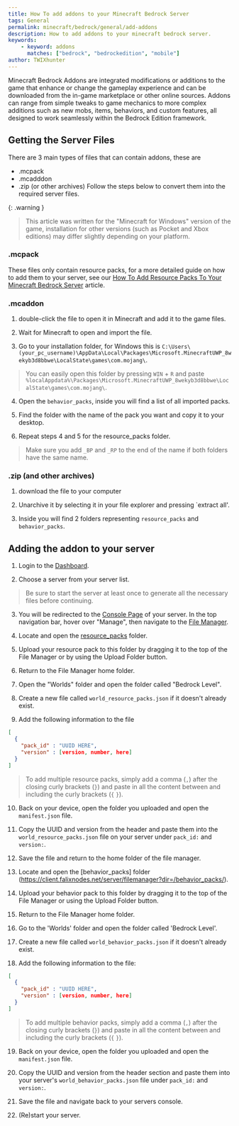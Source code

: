 ```yaml
---
title: How To add addons to your Minecraft Bedrock Server
tags: General
permalink: minecraft/bedrock/general/add-addons
description: How to add addons to your minecraft bedrock server.
keywords:
    - keyword: addons
      matches: ["bedrock", "bedrockedition", "mobile"]
author: TWIXhunter
---
```


Minecraft Bedrock Addons are integrated modifications or additions to the game that enhance or change the gameplay experience and can be downloaded from the in-game marketplace or other online sources. Addons can range from simple tweaks to game mechanics to more complex additions such as new mobs, items, behaviors, and custom features, all designed to work seamlessly within the Bedrock Edition framework.



## Getting the Server Files
There are 3 main types of files that can contain addons, these are
 - .mcpack
 - .mcadddon
 - .zip (or other archives)
Follow the steps below to convert them into the required server files.

{: .warning }
> This article was written for the "Minecraft for Windows" version of the game, installation for other versions (such as Pocket and Xbox editions) may differ slightly depending on your platform.

### .mcpack
These files only contain resource packs, for a more detailed guide on how to add them to your server, see our [How To Add Resource Packs To Your Minecraft Bedrock Server](https://kb.falixnodes.net/minecraft/bedrock/configuration/resource-pack) article.

### .mcaddon

1. double-click the file to open it in Minecraft and add it to the game files.

2. Wait for Minecraft to open and import the file.

3. Go to your installation folder, for Windows this is `C:\Users\(your_pc_username)\AppData\Local\Packages\Microsoft.MinecraftUWP_8wekyb3d8bbwe\LocalState\games\com.mojang\`.

> You can easily open this folder by pressing `WIN` + `R` and paste `%localAppdata%\Packages\Microsoft.MinecraftUWP_8wekyb3d8bbwe\LocalState\games\com.mojang\`.

4. Open the `behavior_packs`, inside you will find a list of all imported packs.

5. Find the folder with the name of the pack you want and copy it to your desktop.

6. Repeat steps 4 and 5 for the resource_packs folder.
> Make sure you add `_BP` and `_RP` to the end of the name if both folders have the same name.


### .zip (and other archives)

1. download the file to your computer

2. Unarchive it by selecting it in your file explorer and pressing `extract all'.

3. Inside you will find 2 folders representing `resource_packs` and `behavior_packs`.


## Adding the addon to your server

1. Login to the [Dashboard](https://client.falixnodes.net/).

2. Choose a server from your server list.
> Be sure to start the server at least once to generate all the necessary files before continuing.

3. You will be redirected to the [Console Page](https://client.falixnodes.net/server/console) of your server. In the top navigation bar, hover over "Manage", then navigate to the [File Manager](https://client.falixnodes.net/server/filemanager).

4. Locate and open the [resource_packs](https://client.falixnodes.net/server/filemanager?dir=/resource_packs/) folder.

5. Upload your resource pack to this folder by dragging it to the top of the File Manager or by using the Upload Folder button.

6. Return to the File Manager home folder.

7. Open the "Worlds" folder and open the folder called "Bedrock Level".

8. Create a new file called `world_resource_packs.json` if it doesn't already exist.

9. Add the following information to the file
```json
[
  {
    "pack_id" : "UUID HERE",
    "version" : [version, number, here]
  }
]
```
 > To add multiple resource packs, simply add a comma (`,`) after the closing curly brackets (`}`) and paste in all the content between and including the curly brackets (`{` `}`).

10. Back on your device, open the folder you uploaded and open the `manifest.json` file.

11. Copy the UUID and version from the header and paste them into the `world_resource_packs.json` file on your server under `pack_id:` and `version:`.

12. Save the file and return to the home folder of the file manager.

13. Locate and open the [behavior_packs] folder (https://client.falixnodes.net/server/filemanager?dir=/behavior_packs/).

14. Upload your behavior pack to this folder by dragging it to the top of the File Manager or using the Upload Folder button.

15. Return to the File Manager home folder.

16. Go to the 'Worlds' folder and open the folder called 'Bedrock Level'.

17. Create a new file called `world_behavior_packs.json` if it doesn't already exist.

18. Add the following information to the file:
```json
[
  {
    "pack_id" : "UUID HERE",
    "version" : [version, number, here]
  }
]
```
> To add multiple behavior packs, simply add a comma (`,`) after the closing curly brackets (`}`) and paste in all the content between and including the curly brackets (`{` `}`).

19. Back on your device, open the folder you uploaded and open the `manifest.json` file.

20. Copy the UUID and version from the header section and paste them into your server's `world_behavior_packs.json` file under `pack_id:` and `version:`.

21. Save the file and navigate back to your servers console.

22. (Re)start your server.